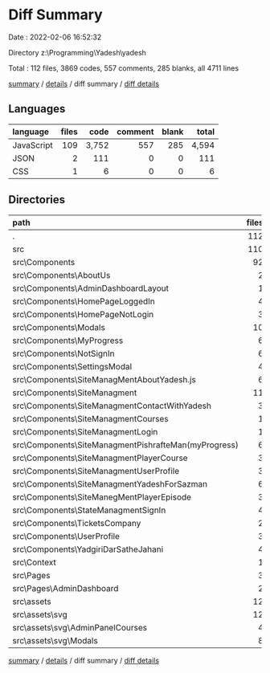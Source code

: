 # Diff Summary

Date : 2022-02-06 16:52:32

Directory z:\Programming\Yadesh\yadesh

Total : 112 files,  3869 codes, 557 comments, 285 blanks, all 4711 lines

[summary](results.md) / [details](details.md) / diff summary / [diff details](diff-details.md)

## Languages
| language | files | code | comment | blank | total |
| :--- | ---: | ---: | ---: | ---: | ---: |
| JavaScript | 109 | 3,752 | 557 | 285 | 4,594 |
| JSON | 2 | 111 | 0 | 0 | 111 |
| CSS | 1 | 6 | 0 | 0 | 6 |

## Directories
| path | files | code | comment | blank | total |
| :--- | ---: | ---: | ---: | ---: | ---: |
| . | 112 | 3,869 | 557 | 285 | 4,711 |
| src | 110 | 3,758 | 557 | 285 | 4,600 |
| src\Components | 92 | 3,324 | 557 | 261 | 4,142 |
| src\Components\AboutUs | 2 | 55 | 0 | 3 | 58 |
| src\Components\AdminDashboardLayout | 1 | 23 | 0 | 2 | 25 |
| src\Components\HomePageLoggedIn | 4 | 21 | 0 | 6 | 27 |
| src\Components\HomePageNotLogin | 3 | -7 | 0 | 3 | -4 |
| src\Components\Modals | 10 | 651 | 0 | 17 | 668 |
| src\Components\MyProgress | 6 | 66 | 0 | 10 | 76 |
| src\Components\NotSignIn | 6 | 194 | 78 | 26 | 298 |
| src\Components\SettingsModal | 4 | 257 | 0 | 12 | 269 |
| src\Components\SiteManagMentAboutYadesh.js | 6 | 409 | 15 | 25 | 449 |
| src\Components\SiteManagment | 11 | 51 | 0 | 10 | 61 |
| src\Components\SiteManagmentContactWithYadesh | 3 | 307 | 0 | 19 | 326 |
| src\Components\SiteManagmentCourses | 1 | 9 | 0 | 2 | 11 |
| src\Components\SiteManagmentLogin | 1 | -41 | 99 | -7 | 51 |
| src\Components\SiteManagmentPishrafteMan(myProgress) | 6 | 351 | 0 | 29 | 380 |
| src\Components\SiteManagmentPlayerCourse | 3 | 101 | 0 | 13 | 114 |
| src\Components\SiteManagmentUserProfile | 3 | 144 | 89 | 10 | 243 |
| src\Components\SiteManagmentYadeshForSazman | 6 | 509 | 288 | 31 | 828 |
| src\Components\SiteManegMentPlayerEpisode | 3 | 22 | 0 | 7 | 29 |
| src\Components\StateManagmentSignIn | 4 | 118 | 0 | 25 | 143 |
| src\Components\TicketsCompany | 2 | 10 | -12 | 7 | 5 |
| src\Components\UserProfile | 3 | 42 | 0 | 3 | 45 |
| src\Components\YadgiriDarSatheJahani | 4 | 32 | 0 | 8 | 40 |
| src\Context | 1 | 290 | 0 | 0 | 290 |
| src\Pages | 3 | 42 | 0 | 3 | 45 |
| src\Pages\AdminDashboard | 2 | 0 | 0 | 1 | 1 |
| src\assets | 12 | 89 | 0 | 19 | 108 |
| src\assets\svg | 12 | 89 | 0 | 19 | 108 |
| src\assets\svg\AdminPanelCourses | 4 | 28 | 0 | 5 | 33 |
| src\assets\svg\Modals | 8 | 61 | 0 | 14 | 75 |

[summary](results.md) / [details](details.md) / diff summary / [diff details](diff-details.md)